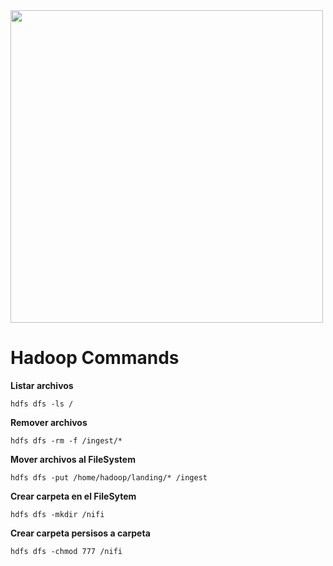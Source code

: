 <img src="https://i.ibb.co/5RM26Cw/LOGO-COLOR2.png" width="500px">

Hadoop Commands
===============

**Listar archivos**

```
hdfs dfs -ls /
```

**Remover archivos**

```
hdfs dfs -rm -f /ingest/*
```

**Mover archivos al FileSystem**

```
hdfs dfs -put /home/hadoop/landing/* /ingest
```

**Crear carpeta en el FileSytem**

```
hdfs dfs -mkdir /nifi
```

**Crear carpeta persisos a carpeta**

```
hdfs dfs -chmod 777 /nifi
```
